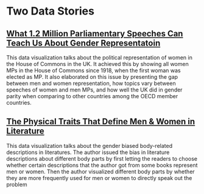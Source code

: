 # Two Data Stories
## [What 1.2 Million Parliamentary Speeches Can Teach Us About Gender Representatoin](https://pudding.cool/2018/07/women-in-parliament/)
This data visualization talks about the political representation of women in the House of Commons in the UK. It achieved this by showing all women MPs in the House of Commons since 1918, when the first woman was elected as MP. It also elaborated on this issue by presenting the gap between men and women representation, how topics vary between speeches of women and men MPs, and how well the UK did in gender parity when comparing to other countries among the OECD member countries.
## [The Physical Traits That Define Men & Women in Literature](https://pudding.cool/2020/07/gendered-descriptions/)
This data visualization talks about the gender biased body-related descriptions in literatures. The author issued the bias in literature descriptions about different body parts by first letting the readers to choose whether certain descriptions that the author got from some books represent men or women. Then the author visualized different body parts by whether they are more frequently used for men or women to directly speak out the problem
